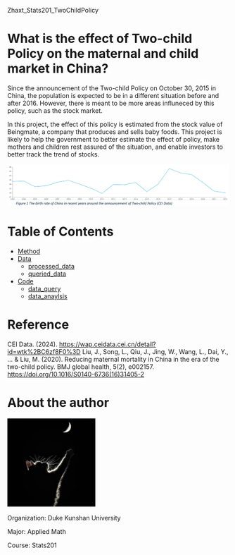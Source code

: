 Zhaxt_Stats201_TwoChildPolicy

# What is the effect of Two-child Policy on the maternal and child market in China?

Since the announcement of the Two-child Policy on October 30, 2015 in China, the population is expected to be in a different situation before and after 2016. However, there is meant to be more areas influneced by this policy, such as the stock market.

In this project, the effect of this policy is estimated from the stock value of Beingmate, a company that produces and sells baby foods. This project is likely to help the government to better estimate the effect of policy, make mothers and children rest assured of the situation, and enable investors to better track the trend of stocks.

<img src="Birth_rate.png" width=1000>

# Table of Contents
- [Method](/Method)
- [Data](/Data)
  - [processed_data](/Data/processed_data)
  - [queried_data](/Data/queried_data)
- [Code](/Code)
  - [data_query](/Code/data_query)
  - [data_anaylsis](/Code/data_anaylsis)

# Reference
CEI Data. (2024). https://wap.ceidata.cei.cn/detail?id=wtk%2BC6zf8F0%3D
Liu, J., Song, L., Qiu, J., Jing, W., Wang, L., Dai, Y., ... & Liu, M. (2020). Reducing maternal mortality in China in the era of the two-child policy. BMJ global health, 5(2), e002157. https://doi.org/10.1016/S0140-6736(16)31405-2

# About the author
<img src="headshot.jpg" width=200>

Organization: Duke Kunshan University

Major: Applied Math

Course: Stats201

